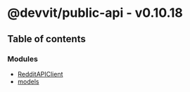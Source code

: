# @devvit/public-api - v0.10.18

## Table of contents

### Modules

- [RedditAPIClient](modules/RedditAPIClient.md)
- [models](modules/models.md)
